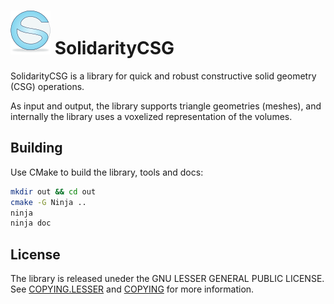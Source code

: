 # ![Logo](media/SolidarityCSG-logo.png) SolidarityCSG

SolidarityCSG is a library for quick and robust constructive solid geometry (CSG) operations.

As input and output, the library supports triangle geometries (meshes), and internally the library uses a voxelized representation of the volumes.

## Building

Use CMake to build the library, tools and docs:

```bash
mkdir out && cd out
cmake -G Ninja ..
ninja
ninja doc
```

## License

The library is released uneder the GNU LESSER GENERAL PUBLIC LICENSE. See [COPYING.LESSER](COPYING.LESSER) and [COPYING](COPYING) for more information.
